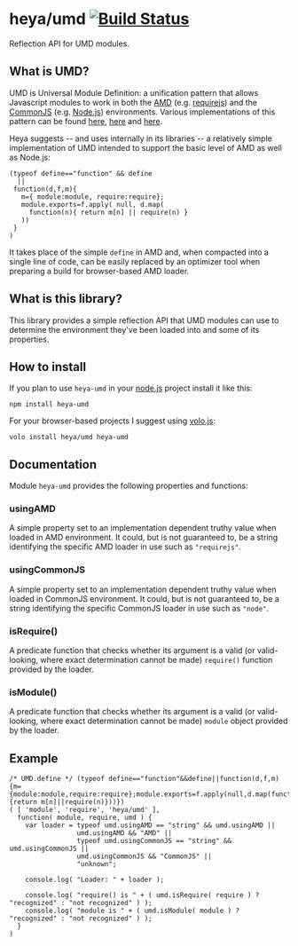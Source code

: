 # heya/umd [![Build Status](https://travis-ci.org/heya/umd.png?branch=master)](https://travis-ci.org/heya/umd)

Reflection API for UMD modules.

## What is UMD?

UMD is Universal Module Definition: a unification pattern that allows Javascript modules to work in both the [AMD](http://en.wikipedia.org/wiki/Asynchronous_module_definition) (e.g. [requirejs](http://requirejs.org/)) and the [CommonJS](http://en.wikipedia.org/wiki/CommonJS) (e.g. [Node.js](http://nodejs.org/)) environments. Various implementations of this pattern can be found [here](https://github.com/umdjs/umd), [here](http://dontkry.com/posts/code/browserify-and-the-universal-module-definition.html) and [here](http://know.cujojs.com/tutorials/modules/authoring-umd-modules).

Heya suggests -- and uses internally in its libraries -- a relatively simple implementation of UMD intended to support the basic level of AMD as well as Node.js:

```
(typeof define=="function" && define
  ||
 function(d,f,m){
   m={ module:module, require:require};
   module.exports=f.apply( null, d.map(
     function(n){ return m[n] || require(n) }
   ))
 }
)
```

It takes place of the simple `define` in AMD and, when compacted into a single line of code, can be easily replaced by an optimizer tool when preparing 
a build for browser-based AMD loader.

## What is this library?

This library provides a simple reflection API that UMD modules can use to determine the environment they've been loaded into and some of its properties.

## How to install

If you plan to use `heya-umd` in your [node.js](http://nodejs.org) project install it
like this:

```
npm install heya-umd
```

For your browser-based projects I suggest using [volo.js](http://volojs.org):

```
volo install heya/umd heya-umd
```

## Documentation

Module `heya-umd` provides the following properties and functions:

### usingAMD

A simple property set to an implementation dependent truthy value when loaded in AMD environment. It could, but is not guaranteed to, be a string identifying the 
specific AMD loader in use such as `"requirejs"`.

### usingCommonJS

A simple property set to an implementation dependent truthy value when loaded in CommonJS environment. It could, but is not guaranteed to, be a string identifying 
the specific CommonJS loader in use such as `"node"`.

### isRequire()

A predicate function that checks whether its argument is a valid (or valid-looking, where exact determination cannot be made) `require()` function provided by the
loader.

### isModule()

A predicate function that checks whether its argument is a valid (or valid-looking, where exact determination cannot be made) `module` object provided by the
loader.

## Example

```
/* UMD.define */ (typeof define=="function"&&define||function(d,f,m){m={module:module,require:require};module.exports=f.apply(null,d.map(function(n){return m[n]||require(n)}))})
( [ 'module', 'require', 'heya/umd' ], 
  function( module, require, umd ) {
    var loader = typeof umd.usingAMD == "string" && umd.usingAMD ||
                 umd.usingAMD && "AMD" ||
                 typeof umd.usingCommonJS == "string" && umd.usingCommonJS ||
                 umd.usingCommonJS && "CommonJS" ||
                 "unknown";

    console.log( "Loader: " + loader );

    console.log( "require() is " + ( umd.isRequire( require ) ? "recognized" : "not recognized" ) );
    console.log( "module is " + ( umd.isModule( module ) ? "recognized" : "not recognized" ) );
  }
)
```
